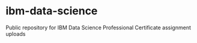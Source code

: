 # ibm-data-science
Public repository for IBM Data Science Professional Certificate assignment uploads
